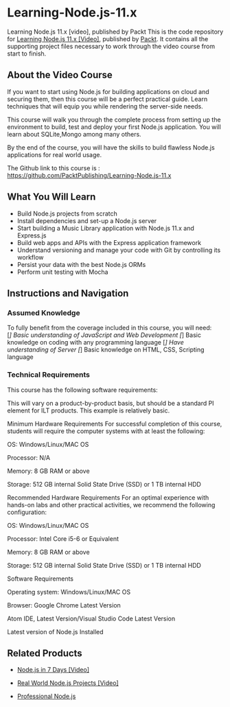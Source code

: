 # Learning-Node.js-11.x
Learning Node.js 11.x [video], published by Packt
This is the code repository for [Learning Node.js 11.x [Video]](https://www.packtpub.com/web-development/learning-nodejs-11x-video?utm_source=github&utm_medium=repository&utm_campaign=9781789531794), published by [Packt](https://www.packtpub.com/?utm_source=github). It contains all the supporting project files necessary to work through the video course from start to finish.
## About the Video Course
If you want to start using Node.js for building applications on cloud and securing them, then this course will be a perfect practical guide. Learn techniques that will equip you while rendering the server-side needs. 

This course will walk you through the complete process from setting up the environment to build, test and deploy your first Node.js application. You will learn about SQLite,Mongo among many others.

By the end of the course, you will have the skills to build flawless Node.js applications for real world usage.

The Github link to this course is : https://github.com/PacktPublishing/Learning-Node.js-11.x

<H2>What You Will Learn</H2>
<DIV class=book-info-will-learn-text>
<UL>
<LI>Build Node.js projects from scratch 
<LI>Install dependencies and set-up a Node.js server 
<LI>Start building a Music Library application with Node.js 11.x and Express.js 
<LI>Build web apps and APIs with the Express application framework 
<LI>Understand versioning and manage your code with Git by controlling its workflow 
<LI>Persist your data with the best Node.js ORMs 
<LI>Perform unit testing with Mocha </LI></UL></DIV>

## Instructions and Navigation
### Assumed Knowledge
To fully benefit from the coverage included in this course, you will need:<br/>
[*] Basic understanding of JavaScript and Web Development
[*] Basic knowledge on coding with any programming language
[*] Have understanding of Server
[*] Basic knowledge on HTML, CSS, Scripting language

### Technical Requirements
This course has the following software requirements:<br/>

This will vary on a product-by-product basis, but should be a standard PI element for ILT products. This example is relatively basic.

Minimum Hardware Requirements
For successful completion of this course, students will require the computer systems with at least the following:


OS: Windows/Linux/MAC OS



Processor: N/A



Memory:  8 GB RAM or above



Storage: 512 GB internal Solid State Drive (SSD) or 1 TB internal HDD


Recommended Hardware Requirements
For an optimal experience with hands-on labs and other practical activities, we recommend the following configuration:


OS: Windows/Linux/MAC OS



Processor: Intel Core i5-6 or Equivalent



Memory: 8 GB RAM or above



Storage: 512 GB internal Solid State Drive (SSD) or 1 TB internal HDD


Software Requirements

Operating system: Windows/Linux/MAC OS



Browser: Google Chrome Latest Version



Atom IDE, Latest Version/Visual Studio Code Latest Version



Latest version of Node.js Installed



## Related Products
* [Node.js in 7 Days [Video]](https://www.packtpub.com/web-development/nodejs-7-days-video?utm_source=github&utm_medium=repository&utm_campaign=9781789136487)

* [Real World Node.js Projects [Video]](https://www.packtpub.com/web-development/real-world-nodejs-projects-video?utm_source=github&utm_medium=repository&utm_campaign=9781789130362)

* [Professional Node.js](https://www.packtpub.com/web-development/professional-nodejs?utm_source=github&utm_medium=repository&utm_campaign=9781789531268)

